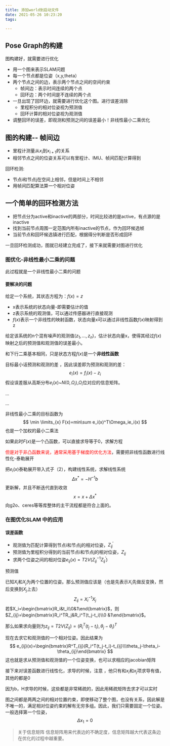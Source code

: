 ```yaml
---
title: 添加world到启动文件
date: 2021-05-26 10:23:20
tags:

---
```


## Pose Graph的构建

图构建好，就需要进行优化

- 用一个图来表示SLAM问题
- 每一个节点都是位姿（x,y,theta）
- 两个节点之间的边，表示两个节点之间的空间约束
  - 帧间边：表示时间连续的两个点
  - 回环边：两个时间是不连续的两个点
- 一旦出现了回环边，就需要进行优化这个图。进行误差消除
  - 里程积分的相对位姿视为预测值
  - 回环计算的相对位姿视为观测值
- 调整回环的误差，即观测和预测之间的误差最小！非线性最小二乘优化



## 图的构建-- 帧间边

- 里程计测量从$x_i$到$x_{i+1}$的关系
- 相邻节点之间的位姿关系可以有里程计、IMU、帧间匹配计算得到



回环检测:

- 节点i和节点j在空间上相邻，但是时间上不相邻
- 用帧间匹配算法算一个相对位姿



## 一个简单的回环检测方法

- 把节点分为active和inactive的两部分，时间比较进的是active，有点源的是inactive
- 找到当前节点周围一定范围内所有inactive的节点，作为回环候选帧
- 当前节点和回环候选镇进行匹配，根据得分判断是否形成回环

一旦回环检测成功，图就已经建立完成了，接下来就需要对图进行优化



### 图优化-非线性最小二乘的问题

此过程就是一个非线性最小二乘的问题

#### 要解决的问题

给定一个系统，其状态方程为：$f(x)=z$

- x表示系统的状态向量-即需要估计的值
- z表示系统的观测值，可以通过传感器进行直接观测
- $f(x)$表示一个非线性的映射函数，状态向量x可以通过非线性函数$f(x)$映射得到z

给定该系统的n个混有噪声的观测值$(z_1,...,z_n)$，估计状态向量x，使得其经过$f(x)$映射之后的预测值和观测值的误差最小。

和下行二乘基本相同，只是状态方程$f(x)$是一个**非线性函数**



目标最小话预测和观测的差 ，因此误差即为预测和观测的差：
$$
e_i(x)=f_i(x)-z_i
$$
假设误差服从高斯分布$e_i(x)$~$N(0,\Omega_i)$,$\Omega_i$位对应的信息矩阵。

...

...

非线性最小二乘的目标函数为
$$
\min \limits_{x} F(x)=min\sum e_i(x)^T\Omega_ie_i(x)
$$
也是一个加权的最小二乘法



如果此时$F(x)$是一个凸函数，可以直接求导等于0，求解方程

<font color="red">但是对于非凸函数来说，通常采用基于梯度的优化方法</font>，需要把非线性函数进行线性化-泰勒展开



把$e_i(x)$泰勒展开带入式子（2），构建线性系统，求解线性系统
$$
\Delta x^*=-H^{-1}b
$$
更新解，并且不断迭代直到收敛
$$
x=x+\Delta x^*
$$
向g2o、ceres等等库整体的主干流程都是符合上面的。



### 在图优化SLAM 中的应用

#### 误差函数

- 观测值为匹配计算得到节点i和节点j的相对位姿，$Z_{ij}^\prime$
- 预测值为里程积分得到的当前节点i和节点j的相对位姿，$Z_{ij}$
- 求两个位姿之间的相对位姿$e_{ij}(x)=T2V(Z_{ij}^{-1}Z^\prime_{ij})$



预测值

已知$X_i$和$X_j$为两个位置的位姿。那么预测值应该是（也是先表示$X_i$先做反变换，然后变换到$X_j$上去）
$$
Z_{ij}=X_i^{-1}X_j
$$
若$X_i=\begin{bmatrix}R_i&t_i\\0&1\end{bmatrix}$，则$Z_{ij}=\begin{bmatrix}R_i^TR_j&R_i^T(t_j-t_i)\\0 &1\end{bmatrix}$。

那么如果求向量则为$z_{ij}=T2V(Z_{ij})=\left( R_i^T(t_j-t_i),\theta_j-\theta_i \right)^T$



现在去求它和观测值的一个相对位姿。因此结果为
$$
e_{ij}(x)=\begin{bmatrix}R^T_{ij}(R_i^T(t_j-t_i)-t_{ij}\\\theta_j-\theta_i-\theta_{ij}\end{bmatrix}
$$
这也就是求从预测值和观测值的一个位姿变换，也可以求相应的jacobian矩阵

接下来对误差函数进行线性化，求导的时候，注意 ，他只有和$x_i$和$x_j$项求导有值，其他的都是0

因为b，H求导的时候，这些都是非常稀疏的，因此用稀疏矩阵去求才可以实时



图之间都是两两之间的相对位置约束，即使移动了整个图，也没有关系，因此解是不唯一的，满足相对位姿约束的解有无穷多组。因此，我们只需要固定一个位姿。一般选择第一个位姿，
$$
\Delta x_1=0
$$



> 关于信息矩阵
> 信息矩阵用来代表边的不确定度，信息矩阵越大代表这条边在优化的过程中越重要。